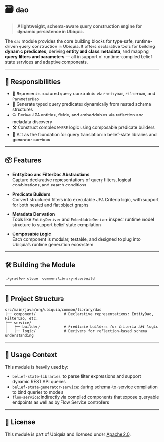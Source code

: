 
# 🗃️ `dao`

> **A lightweight, schema-aware query construction engine for dynamic persistence in Ubiquia.**

The `dao` module provides the core building blocks for type-safe, runtime-driven query construction in Ubiquia. It offers declarative tools for building **dynamic predicates**, deriving **entity and class metadata**, and mapping **query filters and parameters** — all in support of runtime-compiled belief state services and adaptive components.

---

## 🚀 Responsibilities

- 🧱 Represent structured query constraints via `EntityDao`, `FilterDao`, and `ParameterDao`  
- 🧠 Generate typed query predicates dynamically from nested schema structures  
- 🔍 Derive JPA entities, fields, and embeddables via reflection and metadata discovery  
- 🛠 Construct complex `WHERE` logic using composable predicate builders  
- 🧩 Act as the foundation for query translation in belief-state libraries and generator services

---

## 📦 Features

- **EntityDao and FilterDao Abstractions**  
  Capture declarative representations of query filters, logical combinations, and search conditions

- **Predicate Builders**  
  Convert structured filters into executable JPA Criteria logic, with support for both nested and flat object graphs

- **Metadata Derivation**  
  Tools like `EntityDeriver` and `EmbeddableDeriver` inspect runtime model structure to support belief state compilation

- **Composable Logic**  
  Each component is modular, testable, and designed to plug into Ubiquia’s runtime generation ecosystem

---

## 🛠️ Building the Module

```bash
./gradlew clean :common:library:dao:build
```

---

## 🧰 Project Structure

```text
src/main/java/org/ubiquia/common/library/dao
├── component/             # Declarative representations: EntityDao, FilterDao, etc.
├── service/
│   ├── builder/           # Predicate builders for Criteria API logic
│   ├── logic/             # Derivers for reflection-based schema understanding
```

---

## 🔗 Usage Context

This module is heavily used by:

- `belief-state-libraries`: to parse filter expressions and support dynamic REST API queries  
- `belief-state-generator-service`: during schema-to-service compilation to bind queries to models  
- `flow-service`: indirectly via compiled components that expose queryable endpoints as well as by Flow Service controllers

---

## 📜 License

This module is part of Ubiquia and licensed under [Apache 2.0](https://www.apache.org/licenses/LICENSE-2.0).
